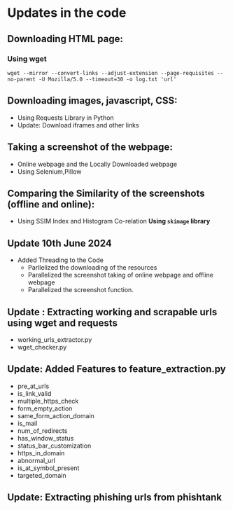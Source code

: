 # Updates in the code
## Downloading HTML page:
### Using wget
  ```
  wget --mirror --convert-links --adjust-extension --page-requisites --no-parent -U Mozilla/5.0 --timeout=30 -o log.txt 'url'
  ```

## Downloading images, javascript, CSS:
* Using Requests Library in Python
* Update: Download iframes and other links

## Taking a screenshot of the webpage:
* Online webpage and the Locally Downloaded webpage
* Using Selenium,Pillow

## Comparing the Similarity of the screenshots (offline and online):
* Using SSIM Index and Histogram Co-relation **Using `skimage` library**

## Update 10th June 2024
* Added Threading to the Code
    - Parllelized the downloading of the resources
    - Parallelized the screenshot taking of online webpage and offline webpage
    - Parallelized the screenshot function.
## Update : Extracting working and scrapable urls using wget and requests
- working_urls_extractor.py
- wget_checker.py

## Update: Added Features to feature_extraction.py
- pre_at_urls
- is_link_valid
- multiple_https_check
- form_empty_action
- same_form_action_domain
- is_mail
- num_of_redirects
- has_window_status
- status_bar_customization
- https_in_domain
- abnormal_url
- is_at_symbol_present
- targeted_domain
## Update: Extracting phishing urls from phishtank

